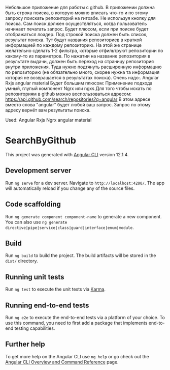Небольшое приложение для работы с github.
В приложении должна быть строка поиска, в которую можно вписать что-то  и по этому запросу поискать репозиторий на гитхабе.
Не используя кнопку для поиска. Сам поиск должен осуществляться, когда пользователь начинает печатать запрос. Будет плюсом, если при поиске будет отображаться лоадер.
Под строкой поиска должен быть список, результат поиска. Тут будут названия репозиториев в краткой информацией по каждому репозиторию. На этой же странице желательно сделать 1-2 фильтра, которые отфильтруют репозитории по какому-то из параметров.
По нажатии на название репозитория в результате выдачи, должен быть переход на страницу репозитория внутри приложения. Туда нужно подтянуть расширенную информацию по репозиторию (не обязательно много, скорее нужна та информация которая не возвращается в результатах поиска). 
Очень надо:.
Angular
Rxjs
angular material
Будет большим плюсом:
Применение подхода умный, глупый компонент 
Ngrx или ngxs
Для того чтобы искать по репозиториям в github можно воспользоваться адресом:
https://api.github.com/search/repositories?q=angular
В этом адресе вместо слова "angular" будет любой ваш запрос. Запрос по этому адресу вернёт вам результаты поиска. 

Used:
Angular
Rxjs
Ngrx
angular material

# SearchByGithub

This project was generated with [Angular CLI](https://github.com/angular/angular-cli) version 12.1.4.

## Development server

Run `ng serve` for a dev server. Navigate to `http://localhost:4200/`. The app will automatically reload if you change any of the source files.

## Code scaffolding

Run `ng generate component component-name` to generate a new component. You can also use `ng generate directive|pipe|service|class|guard|interface|enum|module`.

## Build

Run `ng build` to build the project. The build artifacts will be stored in the `dist/` directory.

## Running unit tests

Run `ng test` to execute the unit tests via [Karma](https://karma-runner.github.io).

## Running end-to-end tests

Run `ng e2e` to execute the end-to-end tests via a platform of your choice. To use this command, you need to first add a package that implements end-to-end testing capabilities.

## Further help

To get more help on the Angular CLI use `ng help` or go check out the [Angular CLI Overview and Command Reference](https://angular.io/cli) page.
